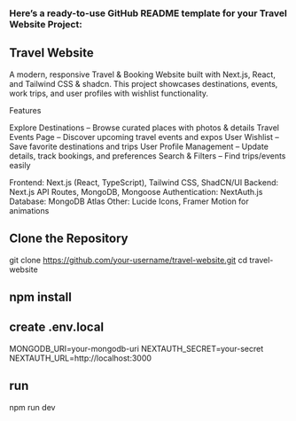 ### Here’s a ready-to-use GitHub README template for your Travel Website Project:

## Travel Website

A modern, responsive Travel & Booking Website built with Next.js, React, and Tailwind CSS & shadcn. This project showcases destinations, events, work trips, and user profiles with wishlist functionality.


Features

Explore Destinations – Browse curated places with photos & details
Travel Events Page – Discover upcoming travel events and expos
User Wishlist – Save favorite destinations and trips
User Profile Management – Update details, track bookings, and preferences
Search & Filters – Find trips/events easily


Frontend: Next.js (React, TypeScript), Tailwind CSS, ShadCN/UI
Backend: Next.js API Routes, MongoDB, Mongoose
Authentication: NextAuth.js
Database: MongoDB Atlas
Other: Lucide Icons, Framer Motion for animations

## Clone the Repository
git clone https://github.com/your-username/travel-website.git
cd travel-website
## npm install
## create .env.local
MONGODB_URI=your-mongodb-uri
NEXTAUTH_SECRET=your-secret
NEXTAUTH_URL=http://localhost:3000
## run
npm run dev

